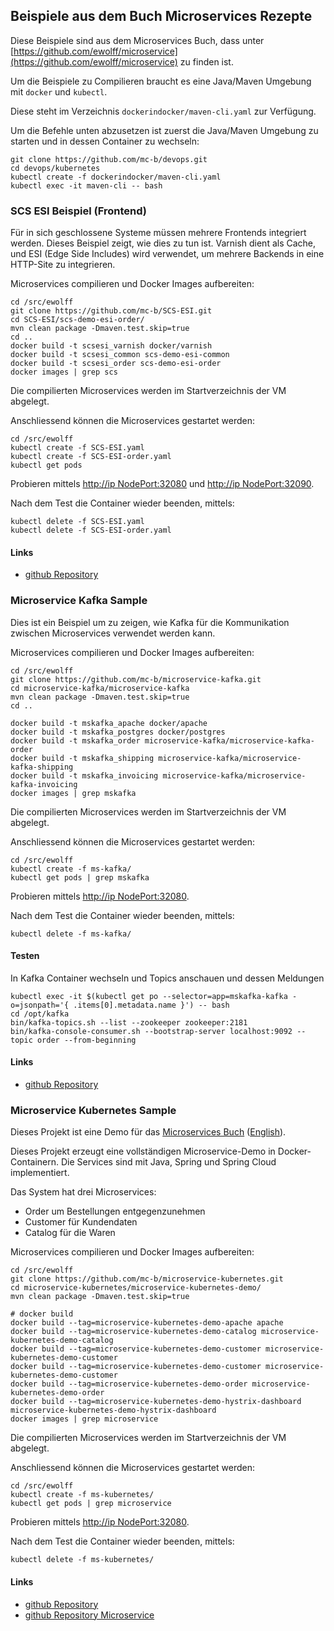 Beispiele aus dem Buch Microservices Rezepte
--------------------------------------------

Diese Beispiele sind aus dem Microservices Buch, dass unter [https://github.com/ewolff/microservice](https://github.com/ewolff/microservice) zu finden ist.

Um die Beispiele zu Compilieren braucht es eine Java/Maven Umgebung mit `docker` und `kubectl`.

Diese steht im Verzeichnis `dockerindocker/maven-cli.yaml` zur Verfügung.

Um die Befehle unten abzusetzen ist zuerst die Java/Maven Umgebung zu starten und in dessen Container zu wechseln:

	git clone https://github.com/mc-b/devops.git
	cd devops/kubernetes
	kubectl create -f dockerindocker/maven-cli.yaml
	kubectl exec -it maven-cli -- bash
	
### SCS ESI Beispiel (Frontend)

Für in sich geschlossene Systeme müssen mehrere Frontends integriert werden. Dieses Beispiel zeigt, wie dies zu tun ist. Varnish dient als Cache, und ESI (Edge Side Includes) wird verwendet, um mehrere Backends in eine HTTP-Site zu integrieren.

Microservices compilieren und Docker Images aufbereiten:

	cd /src/ewolff
	git clone https://github.com/mc-b/SCS-ESI.git
	cd SCS-ESI/scs-demo-esi-order/
	mvn clean package -Dmaven.test.skip=true
	cd ..
    docker build -t scsesi_varnish docker/varnish
    docker build -t scsesi_common scs-demo-esi-common
    docker build -t scsesi_order scs-demo-esi-order
	docker images | grep scs

Die compilierten Microservices werden im Startverzeichnis der VM abgelegt. 	

Anschliessend können die Microservices gestartet werden:
	
	cd /src/ewolff 
	kubectl create -f SCS-ESI.yaml
	kubectl create -f SCS-ESI-order.yaml
	kubectl get pods
    
Probieren mittels [http://ip NodePort:32080](http://192.168.60.100:32080) und [http://ip NodePort:32090](http://192.168.60.100:32090).

Nach dem Test die Container wieder beenden, mittels:

	kubectl delete -f SCS-ESI.yaml
	kubectl delete -f SCS-ESI-order.yaml

#### Links

* [github Repository](https://github.com/ewolff/SCS-ESI)

### Microservice Kafka Sample

Dies ist ein Beispiel um zu zeigen, wie Kafka für die Kommunikation zwischen Microservices verwendet werden kann.

Microservices compilieren und Docker Images aufbereiten:

	cd /src/ewolff
	git clone https://github.com/mc-b/microservice-kafka.git
	cd microservice-kafka/microservice-kafka
	mvn clean package -Dmaven.test.skip=true
	cd ..
	
    docker build -t mskafka_apache docker/apache	
    docker build -t mskafka_postgres docker/postgres
    docker build -t mskafka_order microservice-kafka/microservice-kafka-order
    docker build -t mskafka_shipping microservice-kafka/microservice-kafka-shipping
    docker build -t mskafka_invoicing microservice-kafka/microservice-kafka-invoicing
	docker images | grep mskafka
	
Die compilierten Microservices werden im Startverzeichnis der VM abgelegt. 	

Anschliessend können die Microservices gestartet werden:
	
	cd /src/ewolff 
	kubectl create -f ms-kafka/
    kubectl get pods | grep mskafka	

Probieren mittels [http://ip NodePort:32080](http://192.168.60.100:32080).

Nach dem Test die Container wieder beenden, mittels:

	kubectl delete -f ms-kafka/

#### Testen

In Kafka Container wechseln und Topics anschauen und dessen Meldungen

	kubectl exec -it $(kubectl get po --selector=app=mskafka-kafka -o=jsonpath='{ .items[0].metadata.name }') -- bash
	cd /opt/kafka
	bin/kafka-topics.sh --list --zookeeper zookeeper:2181
	bin/kafka-console-consumer.sh --bootstrap-server localhost:9092 --topic order --from-beginning

#### Links

* [github Repository](https://github.com/ewolff/microservice-kafka)

### Microservice Kubernetes Sample

Dieses Projekt ist eine Demo für das
[Microservices Buch](http://microservices-buch.de/) ([English](http://microservices-book.com/)).

Dieses Projekt erzeugt eine vollständigen Microservice-Demo in 
Docker-Containern. Die Services sind mit Java, Spring und Spring Cloud
implementiert.

Das System hat drei Microservices:
- Order um Bestellungen entgegenzunehmen
- Customer für Kundendaten
- Catalog für die Waren

Microservices compilieren und Docker Images aufbereiten:

	cd /src/ewolff
	git clone https://github.com/mc-b/microservice-kubernetes.git
	cd microservice-kubernetes/microservice-kubernetes-demo/
	mvn clean package -Dmaven.test.skip=true
	
	# docker build
	docker build --tag=microservice-kubernetes-demo-apache apache
	docker build --tag=microservice-kubernetes-demo-catalog microservice-kubernetes-demo-catalog
	docker build --tag=microservice-kubernetes-demo-customer microservice-kubernetes-demo-customer
	docker build --tag=microservice-kubernetes-demo-customer microservice-kubernetes-demo-customer
	docker build --tag=microservice-kubernetes-demo-order microservice-kubernetes-demo-order
	docker build --tag=microservice-kubernetes-demo-hystrix-dashboard microservice-kubernetes-demo-hystrix-dashboard
	docker images | grep microservice
   
Die compilierten Microservices werden im Startverzeichnis der VM abgelegt. 	

Anschliessend können die Microservices gestartet werden:

	cd /src/ewolff
	kubectl create -f ms-kubernetes/
    kubectl get pods | grep microservice	

Probieren mittels [http://ip NodePort:32080](http://192.168.60.100:32080).

Nach dem Test die Container wieder beenden, mittels:

	kubectl delete -f ms-kubernetes/
	    
#### Links

* [github Repository](https://github.com/ewolff/microservice-kubernetes) 
* [github Repository Microservice](https://github.com/ewolff/microservice)   